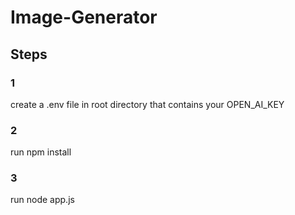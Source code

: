 # Image-Generator

## Steps

### 1


create a .env file in root directory that contains your OPEN_AI_KEY


### 2

run npm install


### 3


run node app.js


